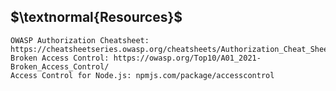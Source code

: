 ## $\textnormal{Resources}$

```plaintext
OWASP Authorization Cheatsheet: https://cheatsheetseries.owasp.org/cheatsheets/Authorization_Cheat_Sheet.html
Broken Access Control: https://owasp.org/Top10/A01_2021-Broken_Access_Control/
Access Control for Node.js: npmjs.com/package/accesscontrol
```
